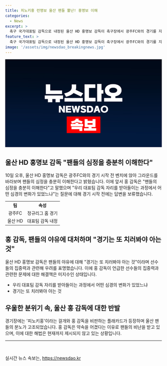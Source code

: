 ```yaml
---
title: 피노키홍 런명보 울산 팬들 뿔난! 홍명보 이해
categories:
  - News
excerpt: >
  축구 국가대표팀 감독으로 내정된 울산 HD 홍명보 감독이 축구장에서 광주FC와의 경기를 지켜봤다. 홍 감독은 대표팀 감독 자리를 받아들이며 팬들의 심정을 이해한다고 말했지만, 울산 팬들은 거짓말쟁이로 비판하며 야유를 보내는 등 분노를 드러냈다. 홍 감독의 약속을 어겼다며 팬들은 실망과 분노를 표출하고 있다.
feature_text: >
  축구 국가대표팀 감독으로 내정된 울산 HD 홍명보 감독이 축구장에서 광주FC와의 경기를 지켜봤다. 홍 감독은 대표팀 감독 자리를 받아들이며 팬들의 심정을 이해한다고 말했지만, 울산 팬들은 거짓말쟁이로 비판하며 야유를 보내는 등 분노를 드러냈다. 홍 감독의 약속을 어겼다며 팬들은 실망과 분노를 표출하고 있다.
image: '/assets/img/newsdao_breakingnews.jpg'
---
```


<p><img src="/assets/img/newsdao_breakingnews.jpg" alt="firstkoreanews 속보" /></p>

<h2 data-ke-size="size26">울산 HD 홍명보 감독 "팬들의 심정을 충분히 이해한다"</h2>

<p data-ke-size="size16">10일 오후, 울산 HD 홍명보 감독은 광주FC와의 경기 시작 전 벤치에 앉아 그라운드를 바라보며 팬들의 심정을 충분히 이해한다고 밝혔습니다. 이에 앞서 홍 감독은 "팬들의 심정을 충분히 이해한다"고 말했으며 "우리 대표팀 감독 자리를 받아들이는 과정에서 어떤 심경의 변화가 있었느냐"는 질문에 대해 경기 시작 전에는 답변을 보류했습니다.</p>

<table>
    <tr>
        <td style="text-align: center; height: 17px;"><b>팀</b></td>
        <td style="text-align: center; height: 17px;"><b>속성</b></td>
    </tr>
    <tr>
        <td style="text-align: center; height: 17px;">광주FC</td>
        <td style="text-align: center; height: 17px;">정규리그 홈 경기</td>
    </tr>
    <tr>
        <td style="text-align: center; height: 17px;">울산 HD</td>
        <td style="text-align: center; height: 17px;">대표팀 감독 내정</td>
    </tr>
</table>

<h2 data-ke-size="size26">홍 감독, 팬들의 야유에 대처하며 "경기는 또 치러봐야 아는 것"</h2>

<p data-ke-size="size16">울산 HD 홍명보 감독은 팬들의 야유에 대해 "경기는 또 치러봐야 아는 것"이라며 선수들의 집중력과 관련해 우려를 표명했습니다. 이에 홍 감독이 언급한 선수들의 집중력과 관련한 문제에 대한 해결책은 미지수인 상태입니다.</p>

<ul>
    <li>우리 대표팀 감독 자리를 받아들이는 과정에서 어떤 심경의 변화가 있었느냐</li>
    <li>경기는 또 치러봐야 아는 것</li>
</ul>

<h2 data-ke-size="size26">우울한 분위기 속, 울산 홍 감독에 대한 반발</h2>

<p data-ke-size="size16">경기장에는 '피노키홍'이라는 걸개와 홍 감독을 비판하는 플래카드가 등장하며 울산 팬들의 분노가 고조되었습니다. 홍 감독은 약속을 어겼다는 이유로 팬들의 비난을 받고 있으며, 이에 대한 해법은 현재까지 제시되지 않고 있는 상황입니다.</p>

<hr>

<p data-ke-size="size16">&nbsp;</p>
실시간 뉴스 속보는, <a href="https://newsdao.kr" rel="dofollow">https://newsdao.kr</a>


